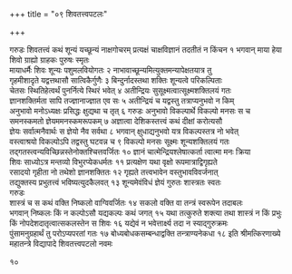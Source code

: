 +++
title = "०९ शिवतत्त्वपटलः"

+++

गरुडः
शिवतत्त्वं कथं शून्यं यच्छून्यं नाक्षगोचरम्
प्रत्यक्षं चाक्षविज्ञानं तदतीतं न किंचन  १
भगवान्
माया हेया शिवो ग्राह्यो ग्राहकः पुरुषः स्मृतः  
मायाधर्मैः शिवः शून्यः पशुमलवियोगतः  २
नाभावाच्छून्यमित्युक्तमन्यापेक्षतयात्र तु  
गृहमीशादृते यद्वत्तथासौ सात्विकैर्गुणैः  ३
बिन्दुर्नादस्तथा शक्तिः शून्यत्वे परिकल्पिताः  
चेतसः स्थितिहेत्वर्थं पुनर्नित्ये स्थिरं भवेत्  ४
अतीन्द्रियः सुसूक्ष्मत्वात्सूक्ष्मशक्तिलयं गतः  
ज्ञानशक्तिर्मता सापि तज्ज्ञानाज्ज्ञात एव सः  ५
अतीन्द्रियं च यद्वस्तु तत्राप्यनुभवो न किम्  
अनुभावो मनोऽध्यक्षः प्रसिद्धः क्षुद्यथा च तृत्  ६
गरुडः
अनुभावो विकल्पार्थे विकल्पो मनसः स च  
समनस्कमतो ज्ञेयममनस्कमरूपकम्  ७
अज्ञात्वा देशिकस्तत्त्वं कथं दीक्षां करोत्यसौ  
ज्ञेयः सर्वात्मनैवार्थः स ज्ञेयो नैव सर्वथा  ८
भगवान्
क्षुधाद्यनुभवो यत्र विकल्पस्तत्र नो भवेत्  
वस्त्वाश्रयो विकल्पोऽपि तद्वस्तु घटवन्न च  ९
विकल्पो मनसः सूक्ष्मः शून्यशक्तिलयं गतः  
तद्गतस्त्वन्यविच्छिन्नस्तेनोक्तश्चित्तवर्जितः  १०
ज्ञानं चात्मेन्द्रियश्लेषात्कर्ता त्वात्मा मनः क्रिया  
शिवः साध्योऽत्र मन्तव्यो विभुरप्येकधर्मतः  ११
प्रत्यक्षेण यथा वृक्षो रूपमात्राद्विगृह्यते  
रसादयो गृहीता नो तथेशो ज्ञानशक्तितः  १२
गृह्यते तत्त्वभावेन वस्तुभावविवर्जनात्  
तद्युक्तस्य प्रभुतत्त्वं भविष्यत्युदकैलवत्  १३
शून्यमेवंविधं ज्ञेयं गुरुतः शास्त्रतः स्वतः  
गरुडः  
शास्त्रं च स कथं वक्ति निष्कलो वाग्विवर्जितः  १४
सकलो वक्ति वा तन्त्रं स्वरूपेन तदाबलः  
भगवान्
निष्कलः किं न कल्पोऽसौ यद्यकल्पः कथं जगत्  १५
यथा तत्कुरुते शक्त्या तथा शास्त्रं न किं प्रभुः  
किं नोपदेशदातृत्वात्सकलस्तेन स शिवः  १६
यद्येवं न भवेत्तार्क्ष्य तदा न स्याद्गुरुक्रमः  
पुंसामनुग्रहार्थं तु परोऽप्यपरतां गतः  १७
बोध्यबोधकसम्बन्धाद्वक्ति तन्त्राण्यनेकधा  १८
इति श्रीमत्किरणाख्ये महातन्त्रे विद्यापादे शिवतत्त्वपटलो नवमः

१०
